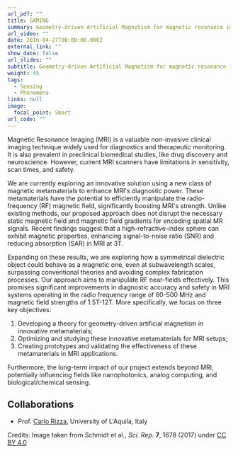 ```yaml
---
url_pdf: ""
title: GAMING
summary: Geometry-driven Artificial Magnetism for magnetic resonance imagING
url_video: ""
date: 2016-04-27T00:00:00.000Z
external_link: ""
show_date: false
url_slides: ""
subtitle: Geometry-driven Artificial Magnetism for magnetic resonance imagING
weight: 45
tags:
  - Sensing
  - Phenomena
links: null
image:
  focal_point: Smart
url_code: ""
---
```


Magnetic Resonance Imaging (MRI) is a valuable non-invasive clinical imaging technique widely used for diagnostics and therapeutic monitoring. It is also prevalent in preclinical biomedical studies, like drug discovery and neuroscience. However, current MRI scanners have limitations in sensitivity, scan times, and safety.

We are currently exploring an innovative solution using a new class of magnetic metamaterials to enhance MRI's diagnostic power.
These metamaterials have the potential to efficiently manipulate the radio-frequency (RF) magnetic field, significantly boosting MRI's strength. Unlike existing methods, our proposed approach does not disrupt the necessary static magnetic field and magnetic field gradients for encoding spatial MR signals. Recent findings suggest that a high-refractive-index sphere can exhibit magnetic properties, enhancing signal-to-noise ratio (SNR) and reducing absorption (SAR) in MRI at 3T.

Expanding on these results, we are exploring how a symmetrical dielectric object could behave as a magnetic one, even at subwavelength scales, surpassing conventional theories and avoiding complex fabrication processes. Our approach aims to manipulate RF near-fields effectively. This promises significant improvements in diagnostic accuracy and safety in MRI systems operating in the radio frequency range of 60-500 MHz and magnetic field strengths of 1.5T-12T. More specifically, we focus on three key objectives:
1. Developing a theory for geometry-driven artificial magnetism in innovative metamaterials;
2. Optimizing and studying these innovative metamaterials for MRI setups;
3. Creating prototypes and validating the effectiveness of these metamaterials in MRI applications.

Furthermore, the long-term impact of our project extends beyond MRI, potentially influencing fields like nanophotonics, analog computing, and biological/chemical sensing.


## Collaborations

* Prof. [Carlo Rizza](https://scholar.google.it/citations?user=kmPd1kYAAAAJ&hl=it), University of L'Aquila, Italy

Credits: Image taken from Schmidt et al., *Sci. Rep.* **7**, 1678 (2017) under [CC BY 4.0](https://creativecommons.org/licenses/by/4.0/)


